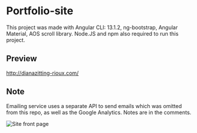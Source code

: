 # Portfolio-site
This project was made with Angular CLI: 13.1.2, ng-bootstrap, Angular Material, AOS scroll library. Node.JS and npm also required to run this project.

## Preview
http://dianazitting-rioux.com/

## Note
Emailing service uses a separate API to send emails which was omitted from this repo, as well as the Google Analytics. Notes are in the comments. 

![Site front page](https://live.staticflickr.com/65535/51939251699_f5ef33feff_b.jpg)
